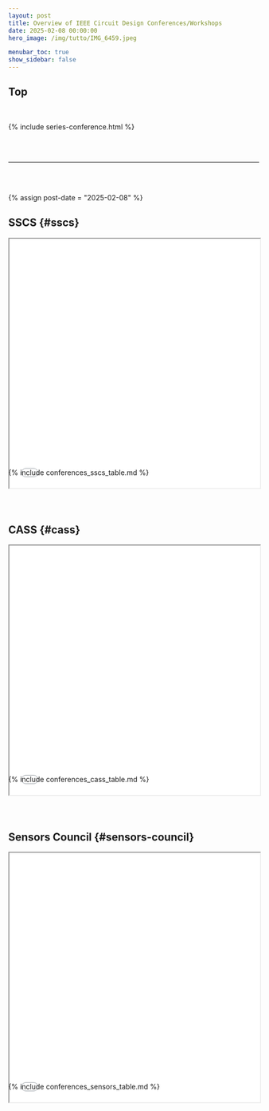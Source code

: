 ```yaml
---
layout: post
title: Overview of IEEE Circuit Design Conferences/Workshops
date: 2025-02-08 00:00:00
hero_image: /img/tutto/IMG_6459.jpeg

menubar_toc: true
show_sidebar: false
---
```


## Top

<br>

<!-- Series -->
{% include series-conference.html %}

<!-- CSS -->
<style>
/* TOC */
.contents {position: sticky; top: 10%;}
#sscs {visibility: hidden; height: 0; overflow: hidden;}
#cass {visibility: hidden; height: 0; overflow: hidden;}
#sensors-council {visibility: hidden; height: 0; overflow: hidden;}
</style>

<!-- Javascript -->
<script src="https://kit.fontawesome.com/46ff08c48c.js" crossorigin="anonymous"></script>
<link rel='stylesheet' href='https://cdn-uicons.flaticon.com/2.6.0/uicons-regular-straight/css/uicons-regular-straight.css'>

<br><br>

---

<br><br>

<!---------->
<!-- Main -->
<!---------->

{% assign post-date = "2025-02-08" %}

<!-- Iframe with generated HTML -->
## SSCS {#sscs}
<iframe src="{{ site.base_url }}/conferences_sscs_overlay.html" width="100%" height="500"></iframe>
<span style="display: block; margin-bottom: -3em;"></span>
{% include conferences_sscs_table.md %}

<br><br><br>

## CASS {#cass}
<iframe src="{{ site.base_url }}/conferences_cass_overlay.html" width="100%" height="500"></iframe>
<span style="display: block; margin-bottom: -3em;"></span>
{% include conferences_cass_table.md %}

<br><br><br>

## Sensors Council {#sensors-council}
<iframe src="{{ site.base_url }}/conferences_sensors_overlay.html" width="100%" height="500"></iframe>
<span style="display: block; margin-bottom: -3em;"></span>
{% include conferences_sensors_table.md %}
